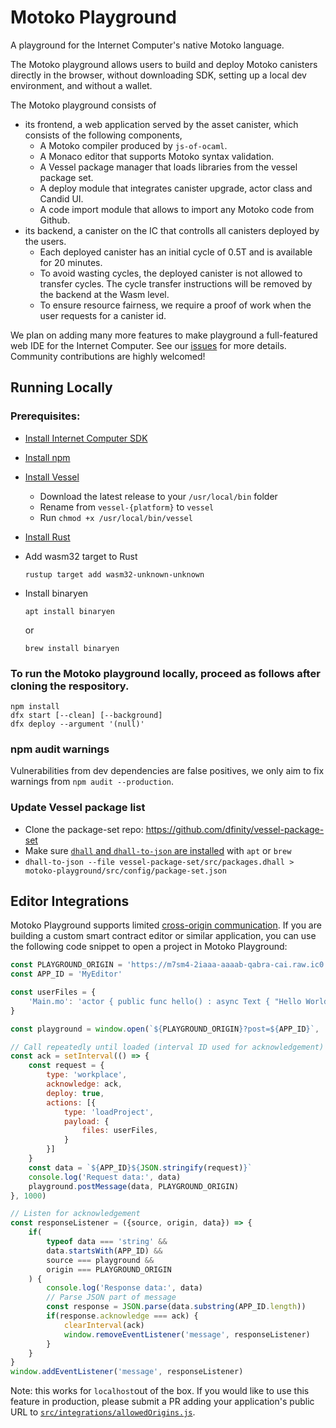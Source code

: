 # Motoko Playground

A playground for the Internet Computer's native Motoko language.

The Motoko playground allows users to build and deploy Motoko canisters directly in the browser,
without downloading SDK, setting up a local dev environment, and without a wallet.

The Motoko playground consists of

- its frontend, a web application served by the asset canister, which consists of the following components,
  - A Motoko compiler produced by `js-of-ocaml`.
  - A Monaco editor that supports Motoko syntax validation.
  - A Vessel package manager that loads libraries from the vessel package set.
  - A deploy module that integrates canister upgrade, actor class and Candid UI.
  - A code import module that allows to import any Motoko code from Github.
- its backend, a canister on the IC that controlls all canisters deployed by the users.
  - Each deployed canister has an initial cycle of 0.5T and is available for 20 minutes.
  - To avoid wasting cycles, the deployed canister is not allowed to transfer cycles. The cycle transfer instructions will be removed by the backend at the Wasm level.
  - To ensure resource fairness, we require a proof of work when the user requests for a canister id.

We plan on adding many more features to make playground a full-featured web IDE for the Internet Computer. See our [issues](https://github.com/dfinity/motoko-playground/issues) for more details. Community contributions are highly welcomed!

## Running Locally

### Prerequisites:

- [Install Internet Computer SDK](https://sdk.dfinity.org/docs/quickstart/local-quickstart.html)
- [Install npm](https://nodejs.org/en/download/)
- [Install Vessel](https://github.com/dfinity/vessel/releases)
  - Download the latest release to your `/usr/local/bin` folder
  - Rename from `vessel-{platform}` to `vessel`
  - Run `chmod +x /usr/local/bin/vessel`
- [Install Rust](https://www.rust-lang.org/tools/install)
- Add wasm32 target to Rust
  ```
  rustup target add wasm32-unknown-unknown
  ```
- Install binaryen

  ```
  apt install binaryen
  ```

  or

  ```
  brew install binaryen
  ```

### To run the Motoko playground locally, proceed as follows after cloning the respository.

```
npm install
dfx start [--clean] [--background]
dfx deploy --argument '(null)'
```

### npm audit warnings

Vulnerabilities from dev dependencies are false positives, we only aim to fix warnings from `npm audit --production`.

### Update Vessel package list

- Clone the package-set repo: https://github.com/dfinity/vessel-package-set
- Make sure [`dhall` and `dhall-to-json` are installed](https://docs.dhall-lang.org/tutorials/Getting-started_Generate-JSON-or-YAML.html#os-x) with `apt` or `brew`
- `dhall-to-json --file vessel-package-set/src/packages.dhall > motoko-playground/src/config/package-set.json`

## Editor Integrations

Motoko Playground supports
limited [cross-origin communication](https://developer.mozilla.org/en-US/docs/Web/API/Window/postMessage). If you are
building a custom smart contract editor or similar application, you can use the following code snippet to open a project in Motoko Playground:

```js
const PLAYGROUND_ORIGIN = 'https://m7sm4-2iaaa-aaaab-qabra-cai.raw.ic0.app'
const APP_ID = 'MyEditor'

const userFiles = {
    'Main.mo': 'actor { public func hello() : async Text { "Hello World" } }'
}

const playground = window.open(`${PLAYGROUND_ORIGIN}?post=${APP_ID}`, 'playground')

// Call repeatedly until loaded (interval ID used for acknowledgement)
const ack = setInterval(() => {
    const request = {
        type: 'workplace',
        acknowledge: ack,
        deploy: true,
        actions: [{
            type: 'loadProject',
            payload: {
                files: userFiles,
            }
        }]
    }
    const data = `${APP_ID}${JSON.stringify(request)}`
    console.log('Request data:', data)
    playground.postMessage(data, PLAYGROUND_ORIGIN)
}, 1000)

// Listen for acknowledgement
const responseListener = ({source, origin, data}) => {
    if(
        typeof data === 'string' &&
        data.startsWith(APP_ID) &&
        source === playground &&
        origin === PLAYGROUND_ORIGIN
    ) {
        console.log('Response data:', data)
        // Parse JSON part of message
        const response = JSON.parse(data.substring(APP_ID.length))
        if(response.acknowledge === ack) {
            clearInterval(ack)
            window.removeEventListener('message', responseListener)
        }
    }
}
window.addEventListener('message', responseListener)
```

Note: this works for `localhost`out of the box. If you would like to use this feature in production, please submit a PR
adding your application's public URL to [`src/integrations/allowedOrigins.js`](src/integrations/allowedOrigins.js).
